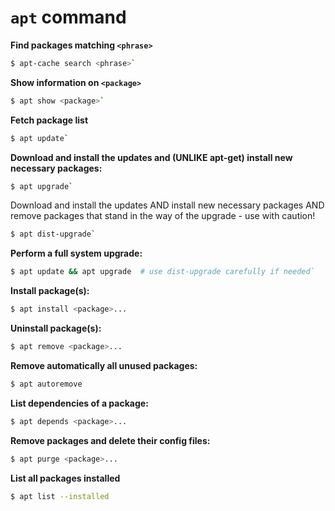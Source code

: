 # `apt` command

**Find packages matching `<phrase>`**

```sh
$ apt-cache search <phrase>`
```

**Show information on `<package>`**

```sh
$ apt show <package>`
```

**Fetch package list**

```sh
$ apt update`
```

**Download and install the updates and (UNLIKE apt-get) install new necessary packages:**

```sh
$ apt upgrade`
```

Download and install the updates AND install new necessary packages
AND remove packages that stand in the way of the upgrade - use with caution!

```sh
$ apt dist-upgrade`
```

**Perform a full system upgrade:**

```sh
$ apt update && apt upgrade  # use dist-upgrade carefully if needed`
```

**Install package(s):**

```sh
$ apt install <package>...
```

**Uninstall package(s):**

```sh
$ apt remove <package>...
```

**Remove automatically all unused packages:**

```sh
$ apt autoremove
```

**List dependencies of a package:**

```sh
$ apt depends <package>...
```

**Remove packages and delete their config files:**

```sh
$ apt purge <package>...
```

**List all packages installed**

```sh
$ apt list --installed
```
